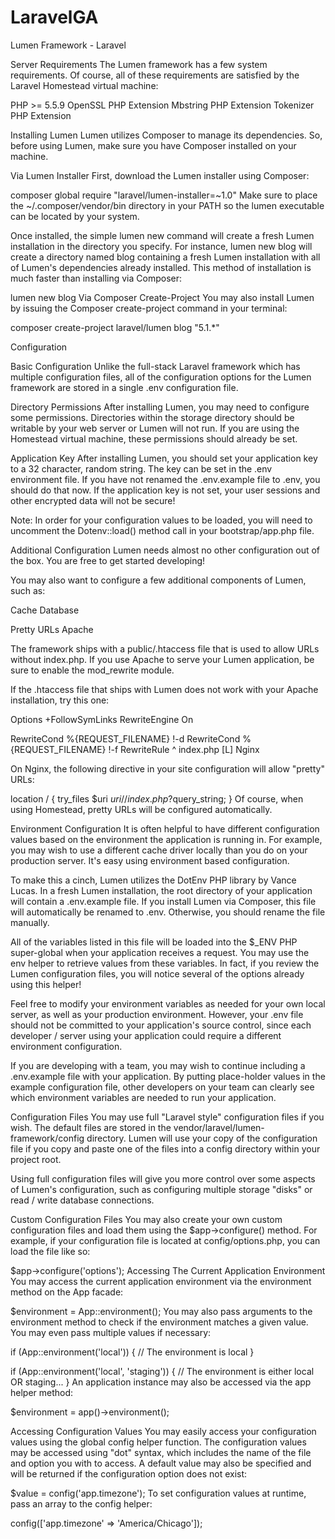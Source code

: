 # LaravelGA
Lumen Framework - Laravel

Server Requirements
The Lumen framework has a few system requirements. Of course, all of these requirements are satisfied by the Laravel Homestead virtual machine:

PHP >= 5.5.9
OpenSSL PHP Extension
Mbstring PHP Extension
Tokenizer PHP Extension

Installing Lumen
Lumen utilizes Composer to manage its dependencies. So, before using Lumen, make sure you have Composer installed on your machine.

Via Lumen Installer
First, download the Lumen installer using Composer:

composer global require "laravel/lumen-installer=~1.0"
Make sure to place the ~/.composer/vendor/bin directory in your PATH so the lumen executable can be located by your system.

Once installed, the simple lumen new command will create a fresh Lumen installation in the directory you specify. For instance, lumen new blog will create a directory named blog containing a fresh Lumen installation with all of Lumen's dependencies already installed. This method of installation is much faster than installing via Composer:

lumen new blog
Via Composer Create-Project
You may also install Lumen by issuing the Composer create-project command in your terminal:

composer create-project laravel/lumen blog "5.1.*"

Configuration

Basic Configuration
Unlike the full-stack Laravel framework which has multiple configuration files, all of the configuration options for the Lumen framework are stored in a single .env configuration file.

Directory Permissions
After installing Lumen, you may need to configure some permissions. Directories within the storage directory should be writable by your web server or Lumen will not run. If you are using the Homestead virtual machine, these permissions should already be set.

Application Key
After installing Lumen, you should set your application key to a 32 character, random string. The key can be set in the .env environment file. If you have not renamed the .env.example file to .env, you should do that now. If the application key is not set, your user sessions and other encrypted data will not be secure!

Note: In order for your configuration values to be loaded, you will need to uncomment the  Dotenv::load() method call in your bootstrap/app.php file.

Additional Configuration
Lumen needs almost no other configuration out of the box. You are free to get started developing!

You may also want to configure a few additional components of Lumen, such as:

Cache
Database

Pretty URLs
Apache

The framework ships with a public/.htaccess file that is used to allow URLs without index.php. If you use Apache to serve your Lumen application, be sure to enable the mod_rewrite module.

If the .htaccess file that ships with Lumen does not work with your Apache installation, try this one:

Options +FollowSymLinks
RewriteEngine On

RewriteCond %{REQUEST_FILENAME} !-d
RewriteCond %{REQUEST_FILENAME} !-f
RewriteRule ^ index.php [L]
Nginx

On Nginx, the following directive in your site configuration will allow "pretty" URLs:

location / {
    try_files $uri $uri/ /index.php?$query_string;
}
Of course, when using Homestead, pretty URLs will be configured automatically.


Environment Configuration
It is often helpful to have different configuration values based on the environment the application is running in. For example, you may wish to use a different cache driver locally than you do on your production server. It's easy using environment based configuration.

To make this a cinch, Lumen utilizes the DotEnv PHP library by Vance Lucas. In a fresh Lumen installation, the root directory of your application will contain a .env.example file. If you install Lumen via Composer, this file will automatically be renamed to .env. Otherwise, you should rename the file manually.

All of the variables listed in this file will be loaded into the $_ENV PHP super-global when your application receives a request. You may use the env helper to retrieve values from these variables. In fact, if you review the Lumen configuration files, you will notice several of the options already using this helper!

Feel free to modify your environment variables as needed for your own local server, as well as your production environment. However, your .env file should not be committed to your application's source control, since each developer / server using your application could require a different environment configuration.

If you are developing with a team, you may wish to continue including a .env.example file with your application. By putting place-holder values in the example configuration file, other developers on your team can clearly see which environment variables are needed to run your application.


Configuration Files
You may use full "Laravel style" configuration files if you wish. The default files are stored in the  vendor/laravel/lumen-framework/config directory. Lumen will use your copy of the configuration file if you copy and paste one of the files into a config directory within your project root.

Using full configuration files will give you more control over some aspects of Lumen's configuration, such as configuring multiple storage "disks" or read / write database connections.


Custom Configuration Files
You may also create your own custom configuration files and load them using the $app->configure() method. For example, if your configuration file is located at config/options.php, you can load the file like so:

$app->configure('options');
Accessing The Current Application Environment
You may access the current application environment via the environment method on the App facade:

$environment = App::environment();
You may also pass arguments to the environment method to check if the environment matches a given value. You may even pass multiple values if necessary:

if (App::environment('local')) {
    // The environment is local
}

if (App::environment('local', 'staging')) {
    // The environment is either local OR staging...
}
An application instance may also be accessed via the app helper method:

$environment = app()->environment();

Accessing Configuration Values
You may easily access your configuration values using the global config helper function. The configuration values may be accessed using "dot" syntax, which includes the name of the file and option you with to access. A default value may also be specified and will be returned if the configuration option does not exist:

$value = config('app.timezone');
To set configuration values at runtime, pass an array to the config helper:

config(['app.timezone' => 'America/Chicago']);
